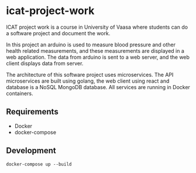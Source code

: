 # icat-project-work

ICAT project work is a course in University of Vaasa
where students can do a software project and document the work.


In this project an arduino is used to measure blood pressure and other health related measurements, and these measurements are displayed in a web application. The data from arduino is sent to a web server, and the web client displays data from server.

The architecture of this software project uses microservices. The API microservices are built using golang, the web client using react and database is a NoSQL MongoDB database. All services are running in Docker containers.

## Requirements
- Docker
- docker-compose

## Development
`docker-compose up --build`
